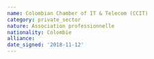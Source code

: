 ```yaml
---
name: Colombian Chamber of IT & Telecom (CCIT)
category: private_sector
nature: Association professionnelle 
nationality: Colombie
alliance: 
date_signed: '2018-11-12'
---
```

    